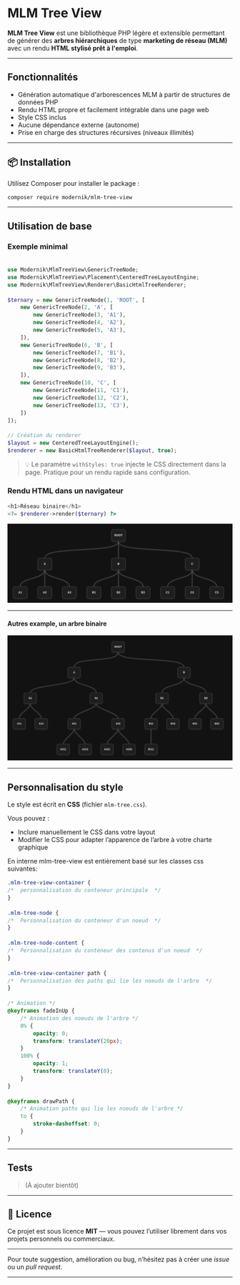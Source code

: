 # MLM Tree View

**MLM Tree View** est une bibliothèque PHP légère et extensible permettant de générer des **arbres hiérarchiques** de type **marketing de réseau (MLM)** avec un rendu **HTML stylisé prêt à l'emploi**.

---

## Fonctionnalités

- Génération automatique d'arborescences MLM à partir de structures de données PHP
- Rendu HTML propre et facilement intégrable dans une page web
- Style CSS inclus
- Aucune dépendance externe (autonome)
- Prise en charge des structures récursives (niveaux illimités)

---

## 📦 Installation

Utilisez Composer pour installer le package :

```bash
composer require modernik/mlm-tree-view
```

---

## Utilisation de base

### Exemple minimal

```php

use Modernik\MlmTreeView\GenericTreeNode;
use Modernik\MlmTreeView\Placement\CenteredTreeLayoutEngine;
use Modernik\MlmTreeView\Renderer\BasicHtmlTreeRenderer;

$ternary = new GenericTreeNode(1, 'ROOT', [
    new GenericTreeNode(2, 'A', [
        new GenericTreeNode(3, 'A1'),
        new GenericTreeNode(4, 'A2'),
        new GenericTreeNode(5, 'A3'),
    ]),
    new GenericTreeNode(6, 'B', [
        new GenericTreeNode(7, 'B1'),
        new GenericTreeNode(8, 'B2'),
        new GenericTreeNode(9, 'B3'),
    ]),
    new GenericTreeNode(10, 'C', [
        new GenericTreeNode(11, 'C1'),
        new GenericTreeNode(12, 'C2'),
        new GenericTreeNode(13, 'C3'),
    ])
]);

// Création du renderer
$layout = new CenteredTreeLayoutEngine();
$renderer = new BasicHtmlTreeRenderer($layout, true);

```

> 💡 Le paramètre `withStyles: true` injecte le CSS directement dans la page. Pratique pour un rendu rapide sans configuration.


### Rendu HTML dans un navigateur
```php
<h1>Réseau binaire</h1>
<?= $renderer->render($ternary) ?>
```
![MLM, réseau ternaire](./ressources/ternary.png)

---
#### Autres example, un arbre binaire
![MLM, réseau binaire](./ressources/binary.png)

---

## Personnalisation du style

Le style est écrit en **CSS** (fichier `mlm-tree.css`).

Vous pouvez :
- Inclure manuellement le CSS dans votre layout
- Modifier le CSS pour adapter l’apparence de l’arbre à votre charte graphique

En interne mlm-tree-view est entièrement basé sur les classes css suivantes:
```css
.mlm-tree-view-container {
/*  personnalisation du conteneur principale  */
}

.mlm-tree-node {
/*  Personnalisation du conteneur d'un noeud  */
}

.mlm-tree-node-content {
/*  Personnalisation du conteneur des contenus d'un noeud  */
}

.mlm-tree-view-container path {
/*  Personnalisation des paths qui lie les noeuds de l'arbre  */
}

/* Animation */
@keyframes fadeInUp {
    /* Animation des noeuds de l'arbre */
    0% {
        opacity: 0;
        transform: translateY(20px);
    }
    100% {
        opacity: 1;
        transform: translateY(0);
    }
}

@keyframes drawPath {
    /* Animation paths qui lie les noeuds de l'arbre */
    to {
        stroke-dashoffset: 0;
    }
}
```
---
## Tests

> (À ajouter bientôt)

---

## 📄 Licence

Ce projet est sous licence **MIT** — vous pouvez l’utiliser librement dans vos projets personnels ou commerciaux.

---

Pour toute suggestion, amélioration ou bug, n’hésitez pas à créer une *issue* ou un *pull request*.

---

